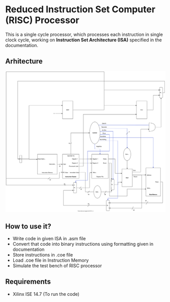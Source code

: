 # Reduced Instruction Set Computer (RISC) Processor

This is a single cycle processor, which processes each instruction in single clock cycle, working on **Instruction Set Architecture (ISA)** specified in the documentation. 

## Arhitecture

![](/ARCH.svg)

## How to use it?

- Write code in given ISA in .asm file
- Convert that code into binary instructions using formatting given in documentation
- Store instructions in .coe file
- Load .coe file in Instruction Memory
- Simulate the test bench of RISC processor

## Requirements

- Xilinx ISE 14.7 (To run the code)

